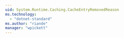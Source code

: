 ```yaml
---
uid: System.Runtime.Caching.CacheEntryRemovedReason
ms.technology: 
  - "dotnet-standard"
ms.author: "riande"
manager: "wpickett"
---
```

